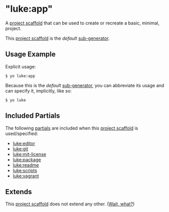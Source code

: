 # "luke:app"

A [project scaffold](../project-scaffolds.md) that can be used to create or
recreate a basic, minimal, project.

This [project scaffold](../project-scaffolds.md) is the _default_ [sub-generator](../generators.md).

## Usage Example

Explicit usage:

```
$ yo luke:app
```

Because this is the _default_ [sub-generator](../generators.md), you can
abbreviate its usage and can specify it, implicitly, like so:

```
$ yo luke
```

## Included Partials

The following [partials](../partials.md) are included when this
[project scaffold](../project-scaffolds.md) is used/specified:

* [luke:editor](../partials/editor.md)
* [luke:git](../partials/git.md)
* [luke:mit-license](../partials/mit-license.md)
* [luke:package](../partials/package.md)
* [luke:readme](../partials/readme.md)
* [luke:scripts](../partials/scripts.md)
* [luke:vagrant](../partials/vagrant.md)

## Extends

This [project scaffold](../project-scaffolds.md) does not extend any other. ([Wait, what?](../project-scaffolds.md#Extensions))